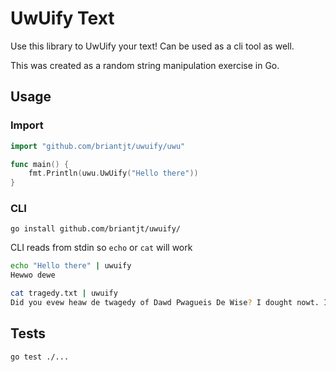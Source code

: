 # UwUify Text

Use this library to UwUify your text! Can be used as a cli tool as well.

This was created as a random string manipulation exercise in Go.

## Usage

### Import

```go
import "github.com/briantjt/uwuify/uwu"

func main() {
    fmt.Println(uwu.UwUify("Hello there"))
}
```

### CLI

`go install github.com/briantjt/uwuify/`

CLI reads from stdin so `echo` or `cat` will work

```bash
echo "Hello there" | uwuify
Hewwo dewe

cat tragedy.txt | uwuify
Did you evew heaw de twagedy of Dawd Pwagueis De Wise? I dought nowt. Iwt's nowt a stowy de Jedi wouwd teww you. Iwt's a Siwth wegend. Dawd Pwagueis was a Dawk Wowd of de Siwth, so powewfuw and so wise he couwd use de Fowce to infwuence de midichwowians to cweawte wifeâ¦ He had such a knowwedge of de dawk side dawt he couwd even keep de ones he cawed abouwt fwom dying. De dawk side of de Fowce is a pawthway to many abiwiwties some considew to be unnawtuwaw. He became so powewfuwâ¦ de onwy ding he was afwaid of was wosing his powew, which eventuawwy, of couwse, he did. Unfowtunawtewy, he taught his appwentice evewyding he knew, den his appwentice kiwwed him in his sweep. Iwonic. He couwd save owthews fwom deawth, buwt nowt himsewf.
```

## Tests

`go test ./...`
